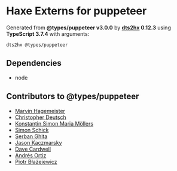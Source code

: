 # Haxe Externs for puppeteer

Generated from **@types/puppeteer v3.0.0** by **[dts2hx](https://github.com/haxiomic/dts2hx) 0.12.3** using **TypeScript 3.7.4** with arguments:

	dts2hx @types/puppeteer

## Dependencies
- node

## Contributors to @types/puppeteer
- [Marvin Hagemeister](https://github.com/marvinhagemeister)
- [Christopher Deutsch](https://github.com/cdeutsch)
- [Konstantin Simon Maria Möllers](https://github.com/ksm2)
- [Simon Schick](https://github.com/SimonSchick)
- [Serban Ghita](https://github.com/SerbanGhita)
- [Jason Kaczmarsky](https://github.com/JasonKaz)
- [Dave Cardwell](https://github.com/davecardwell)
- [Andrés Ortiz](https://github.com/angrykoala)
- [Piotr Błażejewicz](https://github.com/peterblazejewicz)